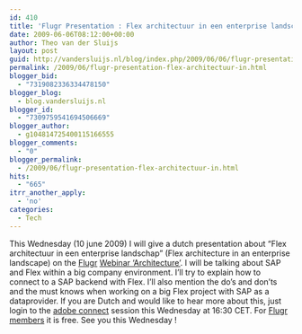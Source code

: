 ```yaml
---
id: 410
title: 'Flugr Presentation : Flex architectuur in een enterprise landschap'
date: 2009-06-06T08:12:00+00:00
author: Theo van der Sluijs
layout: post
guid: http://vandersluijs.nl/blog/index.php/2009/06/06/flugr-presentation-flex-architectuur-in/
permalink: /2009/06/flugr-presentation-flex-architectuur-in.html
blogger_bid:
  - "7319082336334478150"
blogger_blog:
  - blog.vandersluijs.nl
blogger_id:
  - "7309759541694506669"
blogger_author:
  - g104814725400115166555
blogger_comments:
  - "0"
blogger_permalink:
  - /2009/06/flugr-presentation-flex-architectuur-in.html
hits:
  - "665"
itrr_another_apply:
  - 'no'
categories:
  - Tech
---
```

This Wednesday (10 june 2009) I will give a dutch presentation about “Flex architectuur in een enterprise landschap” (Flex architecture in an enterprise landscape) on the <a href="http://www.flugr.nl/" target="_blank">Flugr</a> <a href="http://www.flugr.nl/index.cfm?pid=4&contentitemid=7&itemid=208" target="_blank">Webinar ‘Architecture’</a>. I will be talking about SAP and Flex within a big company environment. I’ll try to explain how to connect to a SAP backend with Flex. I’ll also mention the do’s and don’ts and the must knows when working on a big Flex project with SAP as a dataprovider. If you are Dutch and would like to hear more about this, just login to the <a href="http://emea53029464.emea.acrobat.com/flugrwebcast/" target="_blank">adobe connect</a> session this Wednesday at 16:30 CET. For <a href="http://www.flugr.nl/index.cfm?pid=14" target="_blank">Flugr members</a> it is free. See you this Wednesday !